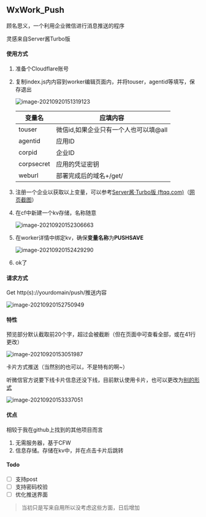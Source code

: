 ## WxWork_Push

顾名思义，一个利用企业微信进行消息推送的程序

灵感来自Server酱Turbo版

#### 使用方式

1. 准备个Cloudflare账号

2. 复制index.js内内容到worker编辑页面内，并将touser，agentid等填写，保存退出

   ![image-20210920151319123](https://asstes.thun888.xyz/file/pic-bed/2021/09/e1c767d022f4abf0865cccfe260184bb.png)

   | 变量名     | 应填内容                              |
   | ---------- | ------------------------------------- |
   | touser     | 微信id,如果企业只有一个人也可以填@all |
   | agentid    | 应用ID                                |
   | corpid     | 企业ID                                |
   | corpsecret | 应用的凭证密钥                        |
   | weburl     | 部署完成后的域名+/get/                |

3. 注册一个企业以获取以上变量，可以参考[Server酱·Turbo版 (ftqq.com)](https://sct.ftqq.com/forward)（[网页截图](https://asstes.thun888.xyz/file/pic-bed/2021/09/4f4633a0b5f843a17263289553a5976e.png)）

4. 在cf中新建一个kv存储，名称随意

   ![image-20210920152306663](https://asstes.thun888.xyz/file/pic-bed/2021/09/1394e65f6d88e8363afbbd208b519e69.png)

5. 在worker详情中绑定kv，确保**变量名称**为**PUSHSAVE**

   ![image-20210920152429290](https://asstes.thun888.xyz/file/pic-bed/2021/09/c7d3f9825cac0f9b3fad72a98dd29e21.png)

6. ok了

#### 请求方式

Get  http(s)://yourdomain/push/推送内容

![image-20210920152750949](https://asstes.thun888.xyz/file/pic-bed/2021/09/0ae4b1b58ff1d25b18cae99b11232505.png)

#### 特性

预览部分默认截取前20个字，超过会被截断（但在页面中可查看全部，或在41行更改）

![image-20210920153051987](https://asstes.thun888.xyz/file/pic-bed/2021/09/fd33e6ee1591503038118d0d995b3dd7.png)

卡片方式推送（当然别的也可以，不是特有的啊~）

听微信官方说要下线卡片信息还没下线，目前默认使用卡片，也可以更改为[别的形式](https://work.weixin.qq.com/api/doc/90000/90135/90236)

![image-20210920153337051](https://asstes.thun888.xyz/file/pic-bed/2021/09/f54484c2c404160a13162803ea8bba0c.png)

#### 优点

相较于我在github上找到的其他项目而言

1. 无需服务器，基于CFW
2. 信息存储。存储在kv中，并在点击卡片后跳转

#### Todo

- [ ] 支持post
- [ ] 支持密码校验
- [ ] 优化推送界面

> 当初只是写来自用所以没考虑这些方面，日后增加

